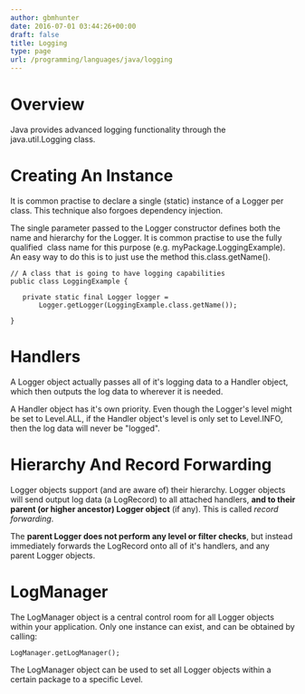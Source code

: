 ```yaml
---
author: gbmhunter
date: 2016-07-01 03:44:26+00:00
draft: false
title: Logging
type: page
url: /programming/languages/java/logging
---
```


# Overview

Java provides advanced logging functionality through the java.util.Logging class.

# Creating An Instance

It is common practise to declare a single (static) instance of a Logger per class. This technique also forgoes dependency injection.

The single parameter passed to the Logger constructor defines both the name and hierarchy for the Logger. It is common practise to use the fully qualified  class name for this purpose (e.g. myPackage.LoggingExample). An easy way to do this is to just use the method this.class.getName().
    
    // A class that is going to have logging capabilities
    public class LoggingExample {
    
       private static final Logger logger =
           Logger.getLogger(LoggingExample.class.getName());
    
    }

# Handlers

A Logger object actually passes all of it's logging data to a Handler object, which then outputs the log data to wherever it is needed.

A Handler object has it's own priority. Even though the Logger's level might be set to Level.ALL, if the Handler object's level is only set to Level.INFO, then the log data will never be "logged".

# Hierarchy And Record Forwarding 

Logger objects support (and are aware of) their hierarchy. Logger objects will send output log data (a LogRecord) to all attached handlers, **and to their parent (or higher ancestor) Logger object** (if any). This is called _record forwarding_.

The **parent Logger does not perform any level or filter checks**, but instead immediately forwards the LogRecord onto all of it's handlers, and any parent Logger objects.

# LogManager

The LogManager object is a central control room for all Logger objects within your application. Only one instance can exist, and can be obtained by calling:
    
    LogManager.getLogManager();

The LogManager object can be used to set all Logger objects within a certain package to a specific Level. 
